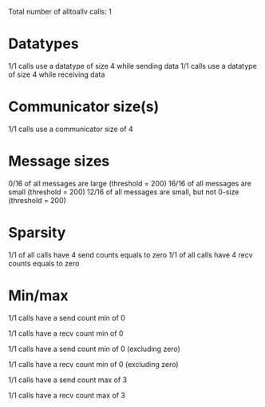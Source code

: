 Total number of alltoallv calls: 1

# Datatypes

1/1 calls use a datatype of size 4 while sending data
1/1 calls use a datatype of size 4 while receiving data

# Communicator size(s)

1/1 calls use a communicator size of 4

# Message sizes

0/16 of all messages are large (threshold = 200)
16/16 of all messages are small (threshold = 200)
12/16 of all messages are small, but not 0-size (threshold = 200)

# Sparsity

1/1 of all calls have 4 send counts equals to zero
1/1 of all calls have 4 recv counts equals to zero

# Min/max
1/1 calls have a send count min of 0

1/1 calls have a recv count min of 0

1/1 calls have a send count min of 0 (excluding zero)

1/1 calls have a recv count min of 0 (excluding zero)

1/1 calls have a send count max of 3

1/1 calls have a recv count max of 3

